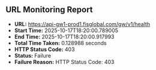 ## URL Monitoring Report

- **URL:** https://api-gw1-prod1.fisglobal.com/gw/v1/health
- **Start Time:** 2025-10-17T18:20:00.789005
- **End Time:** 2025-10-17T18:20:00.917993
- **Total Time Taken:** 0.128988 seconds
- **HTTP Status Code:** 403
- **Status:** Failure
- **Failure Reason:** HTTP Status Code: 403
